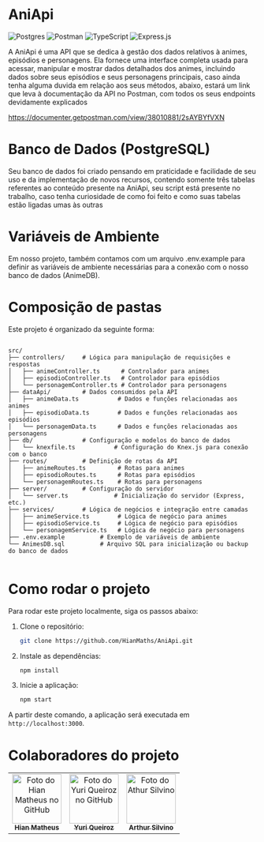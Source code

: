 # AniApi
![Postgres](https://img.shields.io/badge/postgres-%23316192.svg?style=for-the-badge&logo=postgresql&logoColor=white)   ![Postman](https://img.shields.io/badge/Postman-FF6C37?style=for-the-badge&logo=postman&logoColor=white)     ![TypeScript](https://img.shields.io/badge/typescript-%23007ACC.svg?style=for-the-badge&logo=typescript&logoColor=white)    ![Express.js](https://img.shields.io/badge/express.js-%23404d59.svg?style=for-the-badge&logo=express&logoColor=%2361DAFB)


A AniApi é uma API que se dedica à gestão dos dados relativos à animes, episódios e personagens. Ela fornece uma interface completa usada para acessar, manipular e mostrar dados detalhados dos animes, incluindo dados sobre seus episódios e seus personagens principais, caso ainda tenha alguma duvida em relação aos seus métodos, abaixo, estará um link que leva à documentação da API no Postman, com todos os seus endpoints devidamente explicados

https://documenter.getpostman.com/view/38010881/2sAYBYfVXN

# Banco de Dados (PostgreSQL)
Seu banco de dados foi criado pensando em praticidade e facilidade de seu uso e da implementação de novos recursos, contendo somente três tabelas referentes ao conteúdo presente na AniApi, seu script está presente no trabalho, caso tenha curiosidade de como foi feito e como suas tabelas estão ligadas umas às outras

# Variáveis de Ambiente
Em nosso projeto, também contamos com um arquivo .env.example para definir as variáveis de ambiente necessárias para a conexão com o nosso banco de dados (AnimeDB).

# Composição de pastas
Este projeto é organizado da seguinte forma:

````

src/
├── controllers/     # Lógica para manipulação de requisições e respostas
│   ├── animeController.ts      # Controlador para animes
│   ├── episodioController.ts   # Controlador para episódios
│   └── personagemController.ts # Controlador para personagens
├── dataApi/         # Dados consumidos pela API
│   ├── animeData.ts           # Dados e funções relacionadas aos animes
│   ├── episodioData.ts        # Dados e funções relacionadas aos episódios
│   └── personagemData.ts      # Dados e funções relacionadas aos personagens
├── db/              # Configuração e modelos do banco de dados
│   └── knexfile.ts           # Configuração do Knex.js para conexão com o banco
├── routes/          # Definição de rotas da API
│   ├── animeRoutes.ts         # Rotas para animes
│   ├── episodioRoutes.ts      # Rotas para episódios
│   └── personagemRoutes.ts    # Rotas para personagens
├── server/          # Configuração do servidor
│   └── server.ts             # Inicialização do servidor (Express, etc.)
├── services/        # Lógica de negócios e integração entre camadas
│   ├── animeService.ts        # Lógica de negócio para animes
│   ├── episodioService.ts     # Lógica de negócio para episódios
│   └── personagemService.ts   # Lógica de negócio para personagens
├── .env.example          # Exemplo de variáveis de ambiente
└── AnimesDB.sql          # Arquivo SQL para inicialização ou backup do banco de dados
       
````

# Como rodar o projeto
Para rodar este projeto localmente, siga os passos abaixo:

1. Clone o repositório: 
   ```bash
   git clone https://github.com/HianMaths/AniApi.git
   ```
2. Instale as dependências:
   ```bash
   npm install
   ```
3. Inicie a aplicação: 
   ```bash
   npm start
   ```

A partir deste comando, a aplicação será executada em `http://localhost:3000`.


# Colaboradores do projeto
<table>
  <tr>
    <td align="center">
      <a href="https://github.com/HianMaths" title="link para o perfil do github">
        <img src="https://avatars.githubusercontent.com/u/153470472?v=4" width="100px;" alt="Foto do Hian Matheus no GitHub"/><br>
        <sub>
          <b>Hian Matheus</b>
        </sub>
      </a>
    </td>
    <td align="center">
      <a href="https://github.com/Yuque7" title="link para o perfil do github">
        <img src="https://avatars.githubusercontent.com/u/103937617?v=4" width="100px;" alt="Foto do Yuri Queiroz no GitHub"/><br>
        <sub>
          <b>Yuri Queiroz</b>
        </sub>
      </a>
    </td>
    <td align="center">
      <a href="https://github.com/ArthurSilva902" title="link para o perfil do github">
        <img src="https://avatars.githubusercontent.com/u/180798363?v=4" width="100px;" alt="Foto do Athur Silvino"/><br>
        <sub>
          <b>Arthur Silvino</b>
        </sub>
      </a>
    </td>
  </tr>
</table>
